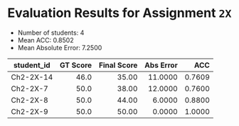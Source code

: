 # Evaluation Results for Assignment `2X`

- Number of students: 4
- Mean ACC: 0.8502
- Mean Absolute Error: 7.2500

| student_id | GT Score | Final Score | Abs Error | ACC  |
|------------|---------:|------------:|----------:|-----:|
| Ch2-2X-14 | 46.0 | 35.00 | 11.0000 | 0.7609 |
| Ch2-2X-7 | 50.0 | 38.00 | 12.0000 | 0.7600 |
| Ch2-2X-8 | 50.0 | 44.00 | 6.0000 | 0.8800 |
| Ch2-2X-9 | 50.0 | 50.00 | 0.0000 | 1.0000 |
